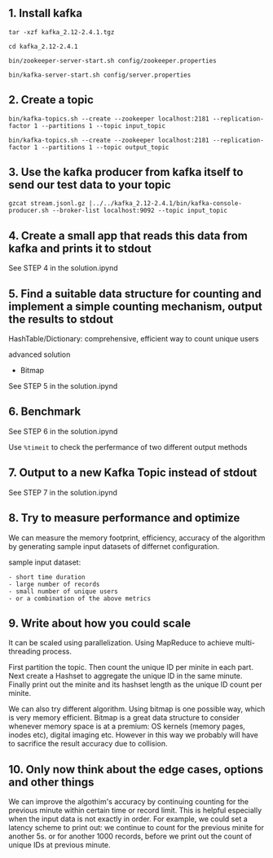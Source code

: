 ## 1. Install kafka

`tar -xzf kafka_2.12-2.4.1.tgz`

`cd kafka_2.12-2.4.1`

`bin/zookeeper-server-start.sh config/zookeeper.properties`

`bin/kafka-server-start.sh config/server.properties`

## 2. Create a topic

`bin/kafka-topics.sh --create --zookeeper localhost:2181 --replication-factor 1 --partitions 1 --topic input_topic`

`bin/kafka-topics.sh --create --zookeeper localhost:2181 --replication-factor 1 --partitions 1 --topic output_topic`

## 3. Use the kafka producer from kafka itself to send our test data to your topic

`gzcat stream.jsonl.gz |../../kafka_2.12-2.4.1/bin/kafka-console-producer.sh --broker-list localhost:9092 --topic input_topic`

## 4. Create a small app that reads this data from kafka and prints it to stdout

See STEP 4 in the solution.ipynd

## 5. Find a suitable data structure for counting and implement a simple counting mechanism, output the results to stdout

HashTable/Dictionary: comprehensive, efficient way to count unique users

advanced solution

- Bitmap

See STEP 5 in the solution.ipynd

## 6. Benchmark

See STEP 6 in the solution.ipynd

Use `%timeit` to check the perfermance of two different output methods

## 7. Output to a new Kafka Topic instead of stdout

See STEP 7 in the solution.ipynd

## 8. Try to measure performance and optimize
We can measure the memory footprint, efficiency, accuracy of the algorithm by generating sample input datasets of differnet configuration.

sample input dataset:

	- short time duration
	- large number of records
	- small number of unique users
	- or a combination of the above metrics

## 9. Write about how you could scale

It can be scaled using parallelization. Using MapReduce to achieve multi-threading process. 

First partition the topic. Then count the unique ID per minite in each part. Next create a Hashset to aggregate the unique ID in the same minute. Finally print out the minite and its hashset length as the unique ID count per minite.

We can also try different algorithm. Using bitmap is one possible way, which is very memory efficient. Bitmap is a great data structure to consider whenever memory space is at a premium: OS kernels (memory pages, inodes etc), digital imaging etc. However in this way we probably will have to sacrifice the result accuracy due to collision.

## 10. Only now think about the edge cases, options and other things

We can improve the algothim's accuracy by continuing counting for the previous minute within certain time or record limit. This is helpful especially when the input data is not exactly in order. For example, we could set a latency scheme to print out: we continue to count for the previous minite for another 5s. or for another 1000 records, before we print out the count of unique IDs at previous minute. 

